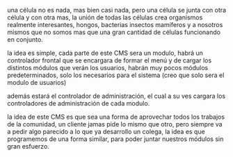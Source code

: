 una célula no es nada, mas bien casi nada, pero una célula se junta con otra célula y con otra mas, la unión de todas las células crea organismos realmente interesantes, hongos, bacterias insectos mamíferos y a nosotros mismos que no somos mas que una gran cantidad de células funcionando en conjunto.

la idea es simple, cada parte de este CMS sera un modulo, habrá un controlador frontal que se encargara de formar el menú y de cargar los distintos módulos que verán los usuarios, habrán muy pocos módulos predeterminados, solo los necesarios para el sistema (creo que solo sera el modulo de usuarios)

además estará el controlador de administración, el cual a su ves cargara los controladores de administración de cada modulo.

la idea de este CMS es que sea una forma de aprovechar todos los trabajos de la comunidad, un cliente jamas pide lo mismo que otro, pero siempre va a pedir algo parecido a lo que ya desarrollo un colega, la idea es que programemos de una forma similar, para poder juntar nuestros módulos sin gran esfuerzo.